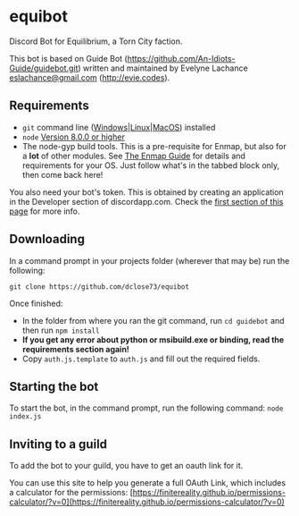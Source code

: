 # equibot
Discord Bot for Equilibrium, a Torn City faction.

This bot is based on Guide Bot (https://github.com/An-Idiots-Guide/guidebot.git) written and maintained by Evelyne Lachance <eslachance@gmail.com> (http://evie.codes).

## Requirements

- `git` command line ([Windows](https://git-scm.com/download/win)|[Linux](https://git-scm.com/book/en/v2/Getting-Started-Installing-Git)|[MacOS](https://git-scm.com/download/mac)) installed
- `node` [Version 8.0.0 or higher](https://nodejs.org)
- The node-gyp build tools. This is a pre-requisite for Enmap, but also for a **lot** of other modules. See [The Enmap Guide](https://enmap.evie.codes/install#pre-requisites) for details and requirements for your OS. Just follow what's in the tabbed block only, then come back here!

You also need your bot's token. This is obtained by creating an application in the Developer section of discordapp.com.
Check the [first section of this page](https://anidiots.guide/getting-started/the-long-version.html) for more info.

## Downloading

In a command prompt in your projects folder (wherever that may be) run the following:

`git clone https://github.com/dclose73/equibot`

Once finished:

- In the folder from where you ran the git command, run `cd guidebot` and then run `npm install`
- **If you get any error about python or msibuild.exe or binding, read the requirements section again!**
- Copy `auth.js.template` to `auth.js` and fill out the required fields.

## Starting the bot

To start the bot, in the command prompt, run the following command:
`node index.js`

## Inviting to a guild

To add the bot to your guild, you have to get an oauth link for it.

You can use this site to help you generate a full OAuth Link, which includes a calculator for the permissions:
[https://finitereality.github.io/permissions-calculator/?v=0](https://finitereality.github.io/permissions-calculator/?v=0)
